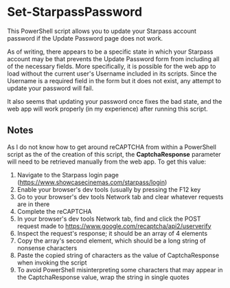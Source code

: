 # Set-StarpassPassword

This PowerShell script allows you to update your Starpass account password if the Update Password page does not work.

As of writing, there appears to be a specific state in which your Starpass account may be that prevents the Update Password form from including all of the necessary fields. More specifically, it is possible for the web app to load without the current user's Username included in its scripts. Since the Username is a required field in the form but it does not exist, any attempt to update your password will fail.

It also seems that updating your password once fixes the bad state, and the web app will work properly (in my experience) after running this script.

## Notes
As I do not know how to get around reCAPTCHA from within a PowerShell script as the of the creation of this script, the **CaptchaResponse** parameter will need to be retrieved manually from the web app. To get this value:
1. Navigate to the Starpass login page (https://www.showcasecinemas.com/starpass/login)
2. Enable your browser's dev tools (usually by pressing the F12 key
3. Go to your browser's dev tools Network tab and clear whatever requests are in there
4. Complete the reCAPTCHA
5. In your browser's dev tools Network tab, find and click the POST request made to https://www.google.com/recaptcha/api2/userverify
6. Inspect the request's response; it should be an array of 4 elements
7. Copy the array's second element, which should be a long string of nonsense characters
8. Paste the copied string of characters as the value of CaptchaResponse when invoking the script
9. To avoid PowerShell misinterpreting some characters that may appear in the CaptchaResponse value, wrap the string in single quotes